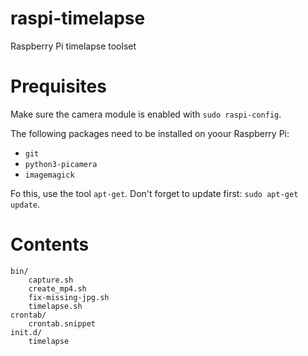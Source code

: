 # raspi-timelapse
Raspberry Pi timelapse toolset

# Prequisites
Make sure the camera module is enabled with `sudo raspi-config`.

The following packages need to be installed on yoour Raspberry Pi:

- `git`
- `python3-picamera`
- `imagemagick`

Fo this, use the tool `apt-get`. Don't forget to update first: `sudo apt-get update`.

# Contents
    bin/
    	capture.sh
    	create_mp4.sh
    	fix-missing-jpg.sh
    	timelapse.sh
    crontab/
    	crontab.snippet
    init.d/
    	timelapse
